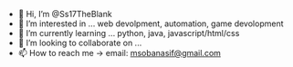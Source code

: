 - 👋 Hi, I’m @Ss17TheBlank
- 👀 I’m interested in ... web devolpment, automation, game devolopment
- 🌱 I’m currently learning ... python, java, javascript/html/css
- 💞️ I’m looking to collaborate on ...
- 📫 How to reach me -> email: msobanasif@gmail.com 

<!---
Ss17TheBlank/Ss17TheBlank is a ✨ special ✨ repository because its `README.md` (this file) appears on your GitHub profile.
You can click the Preview link to take a look at your changes.
--->
